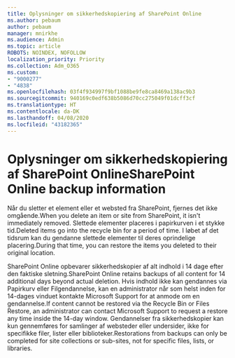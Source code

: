 ```yaml
---
title: Oplysninger om sikkerhedskopiering af SharePoint Online
ms.author: pebaum
author: pebaum
manager: mnirkhe
ms.audience: Admin
ms.topic: article
ROBOTS: NOINDEX, NOFOLLOW
localization_priority: Priority
ms.collection: Adm_O365
ms.custom:
- "9000277"
- "4838"
ms.openlocfilehash: 03f4f934997f9bf1088be9fe8ca8469a138ac9b3
ms.sourcegitcommit: 940169c0edf638b5086d70cc275049f01dcff3cf
ms.translationtype: HT
ms.contentlocale: da-DK
ms.lasthandoff: 04/08/2020
ms.locfileid: "43182365"
---
```

# <a name="sharepoint-online-backup-information"></a><span data-ttu-id="beb61-102">Oplysninger om sikkerhedskopiering af SharePoint Online</span><span class="sxs-lookup"><span data-stu-id="beb61-102">SharePoint Online backup information</span></span>

<span data-ttu-id="beb61-103">Når du sletter et element eller et websted fra SharePoint, fjernes det ikke omgående.</span><span class="sxs-lookup"><span data-stu-id="beb61-103">When you delete an item or site from SharePoint, it isn't immediately removed.</span></span> <span data-ttu-id="beb61-104">Slettede elementer placeres i papirkurven i et stykke tid.</span><span class="sxs-lookup"><span data-stu-id="beb61-104">Deleted items go into the recycle bin for a period of time.</span></span> <span data-ttu-id="beb61-105">I løbet af det tidsrum kan du gendanne slettede elementer til deres oprindelige placering.</span><span class="sxs-lookup"><span data-stu-id="beb61-105">During that time, you can restore the items you deleted to their original location.</span></span>

<span data-ttu-id="beb61-106">SharePoint Online opbevarer sikkerhedskopier af alt indhold i 14 dage efter den faktiske sletning.</span><span class="sxs-lookup"><span data-stu-id="beb61-106">SharePoint Online retains backups of all content for 14 additional days beyond actual deletion.</span></span> <span data-ttu-id="beb61-107">Hvis indhold ikke kan gendannes via Papirkurv eller Filgendannelse, kan en administrator når som helst inden for 14-dages vinduet kontakte Microsoft Support for at anmode om en gendannelse.</span><span class="sxs-lookup"><span data-stu-id="beb61-107">If content cannot be restored via the Recycle Bin or Files Restore, an administrator can contact Microsoft Support to request a restore any time inside the 14-day window.</span></span> <span data-ttu-id="beb61-108">Gendannelser fra sikkerhedskopier kan kun gennemføres for samlinger af websteder eller undersider, ikke for specifikke filer, lister eller biblioteker.</span><span class="sxs-lookup"><span data-stu-id="beb61-108">Restorations from backups can only be completed for site collections or sub-sites, not for specific files, lists, or libraries.</span></span>
